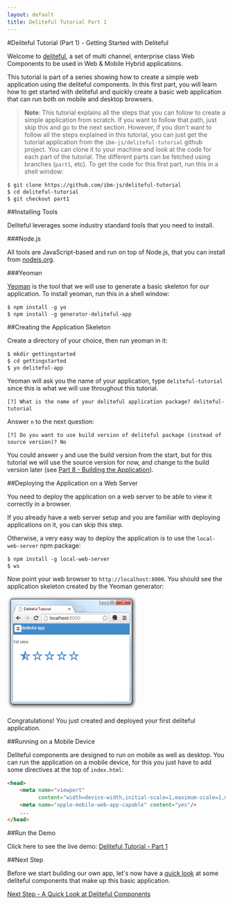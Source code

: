 ```yaml
---
layout: default
title: Deliteful Tutorial Part 1
---
```


#Deliteful Tutorial (Part 1) - Getting Started with Deliteful

Welcome to [deliteful](http://ibm-js.github.io/deliteful/index.html), a set of multi channel,
enterprise class Web Components to be used in Web & Mobile Hybrid applications.

This tutorial is part of a series showing how to create a simple web application using the deliteful components.
In this first part, you will learn how to get started with deliteful and quickly create a basic web application
that can run both on mobile and desktop browsers.

> **Note**: This tutorial explains all the steps that you can follow to create a simple application from scratch. If
you
want to follow that path, just skip this and go to the next section.
However, if you don't want to follow all the steps explained in this tutorial,
you can just get the tutorial application from the `ibm-js/deliteful-tutorial` github project.
You can clone it to your machine and look at the code for each part of the tutorial. The different parts can be
fetched using branches (`part1`, etc). To get the code for this first part, run this in a shell window:
```
$ git clone https://github.com/ibm-js/deliteful-tutorial
$ cd deliteful-tutorial
$ git checkout part1
```

##Installing Tools

Deliteful leverages some industry standard tools that you need to install.

###Node.js

All tools are JavaScript-based and run on top of Node.js, that you can install from [nodejs.org](http://nodejs.org/).

###Yeoman

[Yeoman](http://yeoman.io) is the tool that we will use to generate a basic skeleton for our application.
To install yeoman, run this in a shell window:

```
$ npm install -g yo
$ npm install -g generator-deliteful-app
```

##Creating the Application Skeleton

Create a directory of your choice, then run yeoman in it:

```
$ mkdir gettingstarted
$ cd gettingstarted
$ yo deliteful-app
```

Yeoman will ask you the name of your application, type `deliteful-tutorial` since this is what we will use throughout
 this tutorial.

```
[?] What is the name of your deliteful application package? deliteful-tutorial
```

Answer `n` to the next question:

```
[?] Do you want to use build version of deliteful package (instead of source version)? No
```

You could answer `y` and use the build version from the start, but for this tutorial we will use the source version
for now, and change to the build version later (see [Part 8 - Building the Application](Part8Build.html)).

##Deploying the Application on a Web Server

You need to deploy the application on a web server to be able to view it correctly in a browser.

If you already have a web server setup and you are familiar with deploying applications on it, you can skip this step.

Otherwise, a very easy way to deploy the application is to use the `local-web-server` npm package:

```
$ npm install -g local-web-server
$ ws
```

Now point your web browser to `http://localhost:8000`. You should see the application skeleton created by the Yeoman
generator:

![Initial Deliteful Application](images/initial.png)

Congratulations! You just created and deployed your first deliteful application.

##Running on a Mobile Device

Deliteful components are designed to run on mobile as well as desktop. You can run the application on a mobile
device, for this you just have to add some directives at the top of `index.html`:

```html
<head>
    <meta name="viewport"
          content="width=device-width,initial-scale=1,maximum-scale=1,minimum-scale=1,user-scalable=no"/>
    <meta name="apple-mobile-web-app-capable" content="yes"/>
    ...
</head>
```

##Run the Demo

Click here to see the live demo:
[Deliteful Tutorial - Part 1](http://ibm-js.github.io/deliteful-tutorial/runnable/part1/index.html)

##Next Step

Before we start building our own app, let's now have a [quick look](Part2QuickLook.html) at some deliteful components
that
make up this basic application.

[Next Step - A Quick Look at Deliteful Components](Part2QuickLook.html)
